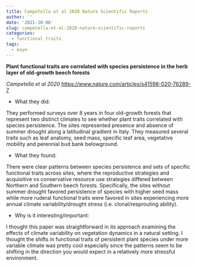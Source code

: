 ```yaml
---
title: Campetella et al 2020 Nature Scientific Reports
author: ''
date: '2021-10-06'
slug: campetella-et-al-2020-nature-scientific-reports
categories:
  - functional traits
tags:
  - kaye
---
```


**Plant functional traits are correlated with species persistence in the herb layer of old-growth beech forests**
 
*Campetella et al 2020*
<https://www.nature.com/articles/s41598-020-76289-7>
 
* What they did:  

They performed surveys over 8 years in four old-growth forests that represent two distinct climates to see whether plant traits correlated with species persistence. The sites represented presence and absence of summer drought along a latitudinal gradient in Italy. They measured several traits such as leaf anatomy, seed mass, specific leaf area, vegetative mobility and perennial bud bank belowground.
 
 
 
* What they found:  

There were clear patterns between species persistence and sets of specific functional traits across sites, where the reproductive strategies and acquisitive vs conservative resource use strategies differed between Northern and Southern beech forests. Specifically, the sites without summer drought favored persistence of species with higher seed mass while more ruderal functional traits were favored in sites experiencing more annual climate variability/drought stress (i.e. clonal/resprouting ability).
 
 
* Why is it interesting/important:   

I thought this paper was straightforward in its approach examining the effects of climate variability on vegetation dynamics in a natural setting. I thought the shifts in functional traits of persistent plant species under more variable climate was pretty cool especially since the patterns seem to be shifting in the direction you would expect in a relatively more stressful environment.
 
